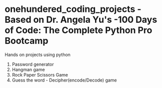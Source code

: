 # onehundered_coding_projects - Based on Dr. Angela Yu's -100 Days of Code: The Complete Python Pro Bootcamp

Hands on projects using python

1. Password generator
2. Hangman game
3. Rock Paper Scissors Game
4. Guess the word - Decipher(encode/Decode) game
